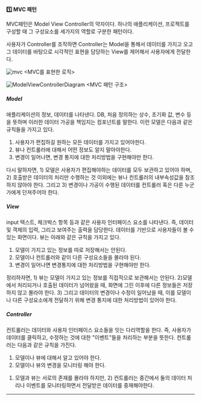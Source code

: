 **1️⃣ MVC 패턴**

MVC패턴은 Model View Controller의 약자이다. 하나의 애플리케이션, 프로젝트를 구성할 때 그 구성요소를 세가지의 역할로 구분한 패턴이다.

사용자가 Controller를 조작하면 Controller는 Model을 통해서 데이터를 가지고 오고 그 데이터를 바탕으로 시각적인 표현을 담당하는 View를 제어해서 사용자에게 전달한다.

![mvc](https://github.com/user-attachments/assets/f19392b5-d3b8-43db-af7b-893f7bfc8f1f) <MVC를 표현한 로직>

![ModelViewControllerDiagram](https://github.com/user-attachments/assets/e6b27c82-e31d-4836-9ca3-c33ffe4cbbf4) <MVC 패턴 구조>

##### Model

애플리케이션의 정보, 데이터를 나타낸다. DB, 처음 정의하는 상수, 초기화 값, 변수 등을 뜻하며 이러한 데이터 가공을 책임지는 컴포넌트를 말한다. 이런 모델은 다음과 같은 규칙들을 가지고 있다.

1. 사용자가 편집하길 원하는 모든 데이터를 가지고 있어야한다.
2. 뷰나 컨트롤러에 대해서 어떤 정보도 알지 말아야한다.
3. 변경이 일어나면, 변경 통지에 대한 처리방법을 구현해야만 한다.

다시 말하자면, 1) 모델은 사용자가 편집해야하는 데이터를 모두 보관하고 있어야 하며, 2) 호출받은 데이터의 처리만 수행하는 것 이외에는 뷰나 컨트롤러의 내부속성값을 참조하지 않아야 한다. 그리고 3) 변경이나 가공이 수행된 데이터를 컨트롤러 혹은 다른 누군가에게 던져주어야 한다.

##### View

input 텍스트, 체크박스 항목 등과 같은 사용자 인터페이스 요소를 나타낸다. 즉, 데이터 및 객체의 입력, 그리고 보여주는 출력을 담당한다. 데이터를 기반으로 사용자들이 볼 수 있는 화면이다. 뷰는 아래와 같은 규칙을 가지고 있다.

1. 모델이 가지고 있는 정보를 따로 저장해서는 안된다.
2. 모델이나 컨트롤러와 같이 다른 구성요소들을 몰라야 된다.
3. 변경이 일어나면 변경통지에 대한 처리방법을 구현해야만 한다.

정리하자면, 1) 뷰는 모델이 가지고 있는 정보를 직접적으로 보관해서는 안된다. 2)모델에서 처리되거나 호출된 데이터가 넘어왔을 때, 화면에 그린 이후에 다른 정보들은 저장하지 않고 몰라야 한다. 3) 그리고 데이터의 변경이나 수정이 일어났을 때, 이를 모델이나 다른 구성요소에게 전달하기 위해 변경 통지에 대한 처리방법이 있어야 한다.

##### Controller

컨트롤러는 데이터와 사용자 인터페이스 요소들을 잇는 다리역할을 한다. 즉, 사용자가 데이터를 클릭하고, 수정하는 것에 대한 "이벤트"들을 처리하는 부분을 뜻한다. 컨트롤러는 다음과 같은 규칙을 가진다.

1. 모델이나 뷰에 대해서 알고 있어야 한다.
2. 모델이나 뷰의 변경을 모니터링 해야 한다.

1) 모델과 뷰는 서로의 존재를 몰라야 하지만, 2) 컨트롤러는 중간에서 둘의 데이터 처리나 이벤트를 모니터링하면서 전달받은 데이터를 중재해야한다.

---

[](https://m.blog.naver.com/jhc9639/220967034588)

[](https://velog.io/@whitecloud94/MVC-%ED%8C%A8%ED%84%B4-Model-View-Controller)
